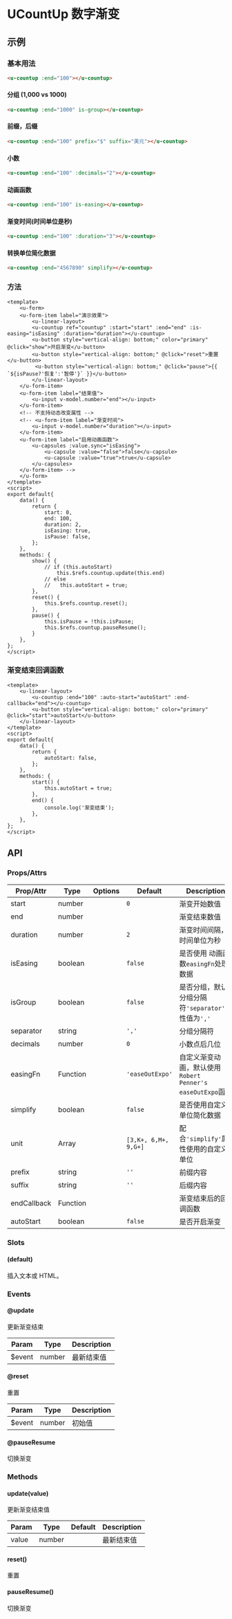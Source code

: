 <!-- 该 README.md 根据 api.yaml 和 docs/*.md 自动生成，为了方便在 GitHub 和 NPM 上查阅。如需修改，请查看源文件 -->

# UCountUp 数字渐变

## 示例
### 基本用法

``` html
<u-countup :end="100"></u-countup>
```

#### 分组 (1,000 vs 1000)
``` html
<u-countup :end="1000" is-group></u-countup>
```

#### 前缀，后缀
``` html
<u-countup :end="100" prefix="$" suffix="美元"></u-countup>
```

#### 小数
``` html
<u-countup :end="100" :decimals="2"></u-countup>
```

#### 动画函数
``` html
<u-countup :end="100" is-easing></u-countup>
```

#### 渐变时间(时间单位是秒)
``` html
<u-countup :end="100" :duration="3"></u-countup>
```

#### 转换单位简化数据
``` html
<u-countup :end="4567890" simplify></u-countup>
```

### 方法
```vue
<template>
    <u-form>
    <u-form-item label="演示效果">
        <u-linear-layout>
        <u-countup ref="countup" :start="start" :end="end" :is-easing="isEasing" :duration="duration"></u-countup>
        <u-button style="vertical-align: bottom;" color="primary" @click="show">开启渐变</u-button>
        <u-button style="vertical-align: bottom;" @click="reset">重置</u-button>
         <u-button style="vertical-align: bottom;" @click="pause">{{ `${isPause?'恢复':'暂停'}` }}</u-button>
        </u-linear-layout>
    </u-form-item>
    <u-form-item label="结束值">
        <u-input v-model.number="end"></u-input>
    </u-form-item>
    <!-- 不支持动态改变属性 -->
    <!-- <u-form-item label="渐变时间">
        <u-input v-model.number="duration"></u-input>
    </u-form-item>
    <u-form-item label="启用动画函数">
        <u-capsules :value.sync="isEasing">
            <u-capsule :value="false">false</u-capsule>
            <u-capsule :value="true">true</u-capsule>
        </u-capsules>
    </u-form-item> -->
    </u-form>
</template>
<script>
export default{
    data() {
        return {
            start: 0,
            end: 100,
            duration: 2,
            isEasing: true,
            isPause: false,
        };
    },
    methods: {
        show() {
            // if (this.autoStart)
                this.$refs.countup.update(this.end)
            // else
            //   this.autoStart = true;
        },
        reset() {
            this.$refs.countup.reset();
        },
        pause() {
            this.isPause = !this.isPause;
            this.$refs.countup.pauseResume();
        }
    },
};
</script>
```

### 渐变结束回调函数
```vue
<template>
    <u-linear-layout>
        <u-countup :end="100" :auto-start="autoStart" :end-callback="end"></u-countup>
        <u-button style="vertical-align: bottom;" color="primary" @click="start">autoStart</u-button>
    </u-linear-layout>
</template>
<script>
export default{
    data() {
        return {
            autoStart: false,
        };
    },
    methods: {
        start() {
            this.autoStart = true;
        },
        end() {
            console.log('渐变结束');
        },
    },
};
</script>
```

## API
### Props/Attrs

| Prop/Attr | Type | Options | Default | Description |
| --------- | ---- | ------- | ------- | ----------- |
| start | number |  | `0` | 渐变开始数值 |
| end | number |  |  | 渐变结束数值 |
| duration | number |  | `2` | 渐变时间间隔，时间单位为秒 |
| isEasing | boolean |  | `false` | 是否使用 动画函数`easingFn`处理数据 |
| isGroup | boolean |  | `false` | 是否分组，默认分组分隔符`'separator'`属性值为`','` |
| separator | string |  | `','` | 分组分隔符 |
| decimals | number |  | `0` | 小数点后几位 |
| easingFn | Function |  | `'easeOutExpo'` | 自定义渐变动画，默认使用 `Robert Penner's easeOutExpo`函数 |
| simplify | boolean |  | `false` | 是否使用自定义单位简化数据 |
| unit | Array |  | `[3,K+, 6,M+, 9,G+]` | 配合`'simplify'`属性使用的自定义单位 |
| prefix | string |  | `''` | 前缀内容 |
| suffix | string |  | `''` | 后缀内容 |
| endCallback | Function |  |  | 渐变结束后的回调函数 |
| autoStart | boolean |  | `false` | 是否开启渐变 |

### Slots

#### (default)

插入文本或 HTML。

### Events

#### @update

更新渐变结束

| Param | Type | Description |
| ----- | ---- | ----------- |
| $event | number | 最新结束值 |

#### @reset

重置

| Param | Type | Description |
| ----- | ---- | ----------- |
| $event | number | 初始值 |

#### @pauseResume

切换渐变

### Methods

#### update(value)

更新渐变结束值

| Param | Type | Default | Description |
| ----- | ---- | ------- | ----------- |
| value | number |  | 最新结束值 |

#### reset()

重置

#### pauseResume()

切换渐变
